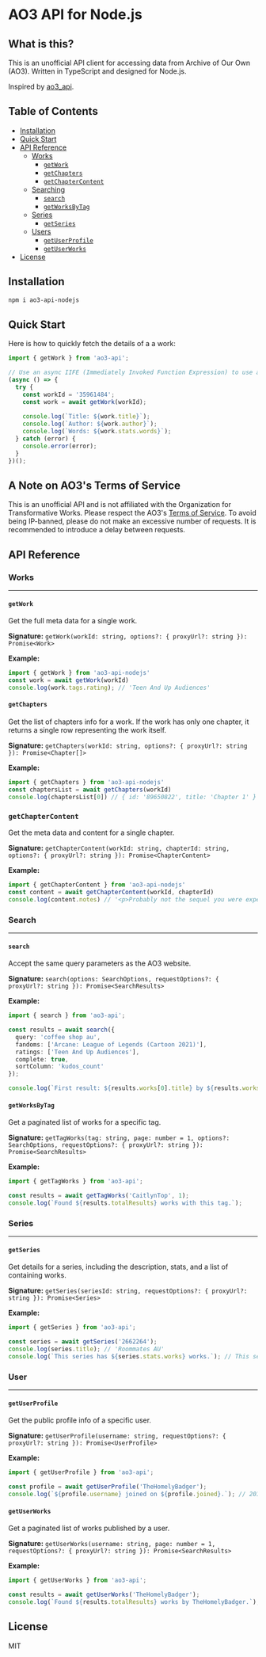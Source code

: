 # AO3 API for Node.js

## What is this?
This is an unofficial API client for accessing data from Archive of Our Own (AO3). Written in TypeScript and designed for Node.js.

Inspired by [ao3_api](https://github.com/wendytg/ao3_api).

## Table of Contents

- [Installation](#installation)
- [Quick Start](#quick-start)
- [API Reference](#api-reference)
  - [Works](#works)
    - [`getWork`](#getwork)
    - [`getChapters`](#getchapters)
    - [`getChapterContent`](#getchaptercontent)
  - [Searching](#searching)
    - [`search`](#search)
    - [`getWorksByTag`](#getworksbytag)
  - [Series](#series)
    - [`getSeries`](#getseries)
  - [Users](#users)
    - [`getUserProfile`](#getuserprofile)
    - [`getUserWorks`](#getuserworks)
- [License](#license)

## Installation

```bash
npm i ao3-api-nodejs
```
## Quick Start
Here is how to quickly fetch the details of a a work:
```typescript
import { getWork } from 'ao3-api';

// Use an async IIFE (Immediately Invoked Function Expression) to use await
(async () => {
  try {
    const workId = '35961484';
    const work = await getWork(workId);
    
    console.log(`Title: ${work.title}`);
    console.log(`Author: ${work.author}`);
    console.log(`Words: ${work.stats.words}`);
  } catch (error) {
    console.error(error);
  }
})();
```

## A Note on AO3's Terms of Service

This is an unofficial API and is not affiliated with the Organization for Transformative Works. Please respect the AO3's [Terms of Service](https://archiveofourown.org/tos). To avoid being IP-banned, please do not make an excessive number of requests. It is recommended to introduce a delay between requests.

## API Reference
### Works

---
#### `getWork`
Get the full meta data for a single work.

**Signature:** `getWork(workId: string, options?: { proxyUrl?: string }): Promise<Work>`

**Example:**
```typescript
import { getWork } from 'ao3-api-nodejs'
const work = await getWork(workId)
console.log(work.tags.rating); // 'Teen And Up Audiences'
```

#### `getChapters`
Get the list of chapters info for a work. If the work has only one chapter, it returns a single row representing the work itself.

**Signature:** `getChapters(workId: string, options?: { proxyUrl?: string }): Promise<Chapter[]>`

**Example:**
```typescript
import { getChapters } from 'ao3-api-nodejs'
const chaptersList = await getChapters(workId)
console.log(chaptersList[0]) // { id: '89650822', title: 'Chapter 1' }
```

### `getChapterContent`
Get the meta data and content for a single chapter.

**Signature:** `getChapterContent(workId: string, chapterId: string, options?: { proxyUrl?: string }): Promise<ChapterContent>`

**Example:**
```typescript
import { getChapterContent } from 'ao3-api-nodejs'
const content = await getChapterContent(workId, chapterId)
console.log(content.notes) // '<p>Probably not the sequel you were expecting, sorry :)</p>'
```

### Search
---
#### `search`
Accept the same query parameters as the AO3 website.

**Signature:** `search(options: SearchOptions, requestOptions?: { proxyUrl?: string }): Promise<SearchResults>`

**Example:**
```typescript
import { search } from 'ao3-api';

const results = await search({
  query: 'coffee shop au',
  fandoms: ['Arcane: League of Legends (Cartoon 2021)'],
  ratings: ['Teen And Up Audiences'],
  complete: true,
  sortColumn: 'kudos_count'
});

console.log(`First result: ${results.works[0].title} by ${results.works[0].author}`); // Piltover's Finest (cup of coffee) by SunsetSharkbite
```

#### `getWorksByTag`
Get a paginated list of works for a specific tag.

**Signature:** `getTagWorks(tag: string, page: number = 1, options?: SearchOptions, requestOptions?: { proxyUrl?: string }): Promise<SearchResults>`

**Example:**
```typescript
import { getTagWorks } from 'ao3-api';

const results = await getTagWorks('CaitlynTop', 1);
console.log(`Found ${results.totalResults} works with this tag.`);
```

### Series
---
#### `getSeries`
Get details for a series, including the description, stats, and a list of containing works.

**Signature:** `getSeries(seriesId: string, requestOptions?: { proxyUrl?: string }): Promise<Series>`

**Example:**
```typescript
import { getSeries } from 'ao3-api';

const series = await getSeries('2662264');
console.log(series.title); // 'Roommates AU'
console.log(`This series has ${series.stats.works} works.`); // This series has 3 works.
```

### User
---

#### `getUserProfile`
Get the public profile info of a specific user.

**Signature:** `getUserProfile(username: string, requestOptions?: { proxyUrl?: string }): Promise<UserProfile>`

**Example:**
```typescript
import { getUserProfile } from 'ao3-api';

const profile = await getUserProfile('TheHomelyBadger');
console.log(`${profile.username} joined on ${profile.joined}.`); // 2016-09-16
```

#### `getUserWorks`
Get a paginated list of works published by a user.

**Signature:** `getUserWorks(username: string, page: number = 1, requestOptions?: { proxyUrl?: string }): Promise<SearchResults>`

**Example:**
```typescript
import { getUserWorks } from 'ao3-api';

const results = await getUserWorks('TheHomelyBadger');
console.log(`Found ${results.totalResults} works by TheHomelyBadger.`); // Found 49 works by TheHomelyBadger.
```

## License
MIT